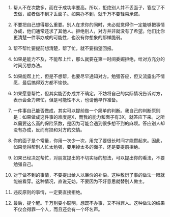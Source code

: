1. 帮人不在次数多，而在于成功率要高。所以，拒绝别人并不丢面子，答应了不去做，或者做不到才丢面子。如果办不到，就千万不要轻易承诺。


2. 不要把自己想得那么重要。别人在求你的同时，未必就觉得你一定能够把事情办成，他们通常还求了其他人。拒绝别人，对方并非就没有了希望。他们比你更清楚一件事办成的可能性，也没有你想象的那样脆弱。


3. 帮不帮忙要提前想清楚，帮了忙，就不要指望回报。


4. 如果是能力不及，不能帮上忙，那么就要在第一时间委婉拒绝，给对方充分的时间另想办法。


5. 如果能帮上忙，但是不想帮，也要尽早通知对方。勉强答应，但又流露出不情愿，最后搞得双方都不愉快。


6. 如果愿意帮忙，但其实能否办成并不确定。不妨将自己的实际情况告诉对方，表示会全力帮忙，但是可能性不大，也请他早作准备。


7. 一件事自己能否做成，其实可以提前做一个简单的判断。我自己的判断原则是：如果做成这件事的难度是X，而我的能力和面子有3X，就答应下来。之所以需要这么高的保险系数，是因为可能会遇到很多想不到的麻烦。答应别人却没有办成，反而有损和对方的交情。


8. 你的面子是个常量，你用一次少一次，用完了要很长时间才能攒起来。因此，如果觉得帮别人忙太勉强，要用掉太多的面子，还是要提前拒绝。


9. 如果已经决定帮忙，对朋友提出的不切实际的想法，可以提出你的看法，不要勉强自己。


10. 对于做不到的事情，不要提出给人以廉价的补偿。这种敷衍了事的做法一眼就能被看穿。这种情况，直说无妨，不要因为不好意思就替别人做主。


11. 违反原则的事情，一定要直接拒绝。


12. 最后，提个醒。千万别耍小聪明，想既不办事，又不得罪人。这种做法的结果不仅会得罪一个人，而且还会有一个坏名声。

